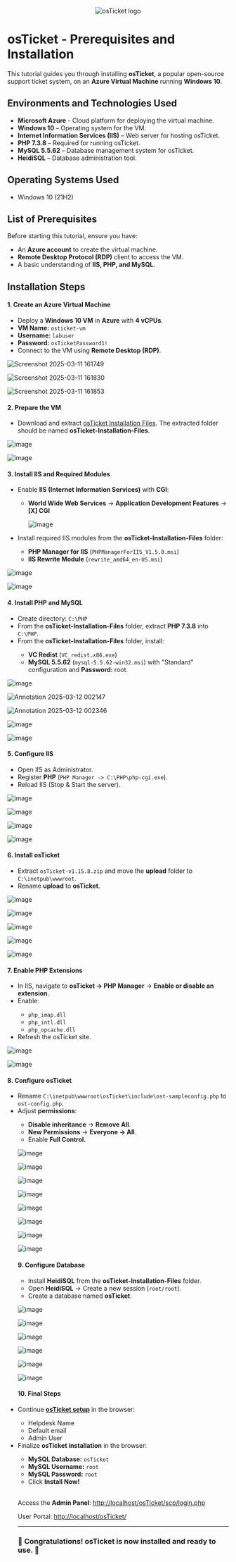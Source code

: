 <p align="center">
<img src="https://i.imgur.com/Clzj7Xs.png" alt="osTicket logo"/>
</p>

<h1>osTicket - Prerequisites and Installation</h1>
<p>This tutorial guides you through installing <strong>osTicket</strong>, a popular open-source support ticket system, on an <strong>Azure Virtual Machine</strong> running <strong>Windows 10</strong>.</p>

<h2>Environments and Technologies Used</h2>

- <strong>Microsoft Azure</strong> - Cloud platform for deploying the virtual machine.
- <strong>Windows 10</strong> – Operating system for the VM.
- <strong>Internet Information Services (IIS)</strong> – Web server for hosting osTicket.
- <strong>PHP 7.3.8</strong> – Required for running osTicket.
- <strong>MySQL 5.5.62</strong> – Database management system for osTicket.
- <strong>HeidiSQL</strong> – Database administration tool.

<h2>Operating Systems Used </h2>

- Windows 10</b> (21H2)

<h2>List of Prerequisites</h2>

<p>Before starting this tutorial, ensure you have:</p>

- An <strong>Azure account</strong> to create the virtual machine.
- <strong>Remote Desktop Protocol (RDP)</strong> client to access the VM.
- A basic understanding of <strong>IIS, PHP, and MySQL</strong>.

<h2>Installation Steps</h2>

<h4>1. Create an Azure Virtual Machine</h4>
<ul>
    <li>Deploy a <strong>Windows 10 VM</strong> in <strong>Azure</strong> with <strong>4 vCPUs</strong>.</li>
    <li><strong>VM Name:</strong> <code>osticket-vm</code></li>
    <li><strong>Username:</strong> <code>labuser</code></li>
    <li><strong>Password:</strong> <code>osTicketPassword1!</code></li>
    <li>Connect to the VM using <strong>Remote Desktop (RDP)</strong>.</li>
</ul>

![Screenshot 2025-03-11 161749](https://github.com/user-attachments/assets/6a7ded3f-1730-45a4-8a7e-6abd1ef38f47)

![Screenshot 2025-03-11 161830](https://github.com/user-attachments/assets/8f37aad8-bc0d-44e9-a828-526188b3aa64)

![Screenshot 2025-03-11 161853](https://github.com/user-attachments/assets/5b95bcb6-cd49-47c0-bb3e-a335f153d501)

<h4>2. Prepare the VM</h4>
<ul>
    <li>Download and extract <a href="https://drive.google.com/uc?export=download&id=1b3RBkXTLNGXbibeMuAynkfzdBC1NnqaD" target="_blank">osTicket Installation Files</a>. The extracted folder should be named <strong>osTicket-Installation-Files</strong>.</li>
</ul>

![image](https://github.com/user-attachments/assets/a80a6a89-80b5-4309-80b9-3a15c9154224)

![image](https://github.com/user-attachments/assets/8689fda8-0c0c-4d18-81be-9f86be28490a)

<h4>3. Install IIS and Required Modules</h4>
<ul>
    <li>Enable <strong>IIS (Internet Information Services)</strong> with <strong>CGI</strong>:</li>
    <ul>
        <li><strong>World Wide Web Services</strong> → <strong>Application Development Features</strong> → <strong>[X] CGI</strong></li>

![image](https://github.com/user-attachments/assets/b926d937-2485-4c16-b00e-7663ec3b55f9)   
    </ul> 
    <li>Install required IIS modules from the <strong>osTicket-Installation-Files</strong> folder:</li>
    <ul>
        <li><strong>PHP Manager for IIS</strong> (<code>PHPManagerForIIS_V1.5.0.msi</code>)</li>
        <li><strong>IIS Rewrite Module</strong> (<code>rewrite_amd64_en-US.msi</code>)</li>
    </ul>
</ul>

![image](https://github.com/user-attachments/assets/78ff2b0a-1188-42a7-a13e-8caeab9fde96)

![image](https://github.com/user-attachments/assets/d732f709-f6d1-4813-b5c4-9c8b4668a628)

<h4>4. Install PHP and MySQL</h4>
<ul>
    <li>Create directory: <code>C:\PHP</code></li>
    <li>From the <strong>osTicket-Installation-Files</strong> folder, extract <strong>PHP 7.3.8</strong> into <code>C:\PHP</code>.</li>
    <li>From the <strong>osTicket-Installation-Files</strong> folder, install:</li>
    <ul>
        <li><strong>VC Redist</strong> (<code>VC_redist.x86.exe</code>)</li>
        <li><strong>MySQL 5.5.62</strong> (<code>mysql-5.5.62-win32.msi</code>) with "Standard" configuration and <strong>Password:</strong> root.</li>
    </ul>
</ul>

![image](https://github.com/user-attachments/assets/b27f7dce-2c9f-4e65-8a27-270d8001b96f)

![Annotation 2025-03-12 002147](https://github.com/user-attachments/assets/035b3d74-a263-467b-8218-ad5d6ccd6042)

![Annotation 2025-03-12 002346](https://github.com/user-attachments/assets/136c7147-0cea-4607-bec8-0d5da3dbcf31)

![image](https://github.com/user-attachments/assets/ae630e8a-e04c-4464-b897-e59d4db4288f)

![image](https://github.com/user-attachments/assets/f952c719-4ca1-4987-af28-b3d2be6098ab)

<h4>5. Configure IIS</h4>
<ul>
    <li>Open IIS as Administrator.</li>
    <li>Register <strong>PHP</strong> (<code>PHP Manager -> C:\PHP\php-cgi.exe</code>).</li>
    <li>Reload IIS (Stop & Start the server).</li>
</ul>

![image](https://github.com/user-attachments/assets/ea909478-a2de-4f3a-9691-f6db4a47da33)

![image](https://github.com/user-attachments/assets/1db5fa2e-705b-4fbd-9875-8245496c4174)

![image](https://github.com/user-attachments/assets/4c96f4ef-7468-4c50-ad40-3a805e54b56c)

![image](https://github.com/user-attachments/assets/6d12df4f-27c1-43a7-b7c5-3dc9263a1018)


<h4>6. Install osTicket</h4>
<ul>
    <li>Extract <code>osTicket-v1.15.8.zip</code> and move the <strong>upload</strong> folder to <code>C:\inetpub\wwwroot</code>.</li>
    <li>Rename <strong>upload</strong> to <strong>osTicket</strong>.</li>
</ul>

![image](https://github.com/user-attachments/assets/0847e51e-ed3c-48fe-aa07-16982bee782f)

![image](https://github.com/user-attachments/assets/77bed335-8217-4ebf-8b46-9652f3883feb)

![image](https://github.com/user-attachments/assets/602a2b63-e8f0-4af1-8ea5-031ddf1744ab)

![image](https://github.com/user-attachments/assets/6a23c269-b7bf-4205-a3d7-f29631b69b08)

![image](https://github.com/user-attachments/assets/a7ffd109-478b-478b-a2c8-1860e35b9f2d)

<h4>7. Enable PHP Extensions</h4>
<ul>
    <li>In IIS, navigate to <strong>osTicket → PHP Manager</strong> → <strong>Enable or disable an extension</strong>.</li>
    <li>Enable:</li>
    <ul>
        <li><code>php_imap.dll</code></li>
        <li><code>php_intl.dll</code></li>
        <li><code>php_opcache.dll</code></li>
    </ul>
    <li>Refresh the osTicket site.</li>
</ul>

![image](https://github.com/user-attachments/assets/33aba18d-4a2e-4d3e-a55f-a2162a2a9479)

![image](https://github.com/user-attachments/assets/761c8ff3-2304-46ac-a819-0776f333437e)

<h4>8. Configure osTicket</h4>
<ul>
    <li>Rename <code>C:\inetpub\wwwroot\osTicket\include\ost-sampleconfig.php</code> to <code>ost-config.php</code>.</li>
    <li>Adjust <strong>permissions</strong>:</li>
    <ul>
        <li><strong>Disable inheritance</strong> → <strong>Remove All</strong>.</li>
        <li><strong>New Permissions</strong> → <strong>Everyone → All</strong>.</li>
        <li>Enable <strong>Full Control.</strong></li>
    </ul>

![image](https://github.com/user-attachments/assets/f7717dc8-7f29-4aaa-b019-9885be0c5a58)

![image](https://github.com/user-attachments/assets/73d0826e-c6a1-4d30-beda-45a68a956862)

![image](https://github.com/user-attachments/assets/ec61adb5-6c62-42ba-962e-ce93b839d13c)

![image](https://github.com/user-attachments/assets/b85cb4aa-d038-42bd-ab84-ab2a1913556f)

![image](https://github.com/user-attachments/assets/0e7da184-d9d9-453f-b9fd-a34b4df81b64)

![image](https://github.com/user-attachments/assets/250628c3-4df4-416f-8c23-412f970adb7b)

![image](https://github.com/user-attachments/assets/2f240fd8-038b-469e-a996-36556fa30fd0)

![image](https://github.com/user-attachments/assets/3e862079-87e1-4d9c-906e-68aa64c89e91)

<h4>9. Configure Database</h4>
<ul>
    <li>Install <strong>HeidiSQL</strong> from the <strong>osTicket-Installation-Files</strong> folder.</li>
    <li>Open <strong>HeidiSQL</strong> → Create a new session (<code>root/root</code>).</li>
    <li>Create a database named <strong>osTicket</strong>.</li>
</ul>

![image](https://github.com/user-attachments/assets/445dfe8b-e5eb-44fc-8087-8752386ba174)

![image](https://github.com/user-attachments/assets/a0ba7fa2-ef13-4895-8377-8af94bc0899e)

![image](https://github.com/user-attachments/assets/2c1c2b1b-0f1c-48b4-b482-717f88a2278c)

![image](https://github.com/user-attachments/assets/04c4ec51-3b34-4ff9-92c6-f9c3b646fddf)

![image](https://github.com/user-attachments/assets/d2c8c472-87d0-47a0-abd0-515133fd7e13)

![image](https://github.com/user-attachments/assets/994cc398-5df4-4edd-b09d-40f7778ce97a)

<h4>10. Final Steps</h4>
<li>Continue <strong><a href="http://localhost/osTicket/scp/login.php">osTicket setup</a></strong> in the browser:</li>
    <ul>
        <li>Helpdesk Name</li>
        <li>Default email</li>
        <li>Admin User</li>
    </ul>
<li>Finalize <strong>osTicket installation</strong> in the browser:</li>
    <ul>
        <li><strong>MySQL Database:</strong> <code>osTicket</code></li>
        <li><strong>MySQL Username:</strong> <code>root</code></li>
        <li><strong>MySQL Password:</strong> <code>root</code></li>
        <li>Click <strong>Install Now!</strong></li>
    </ul>
<br />    
<p>Access the <strong>Admin Panel</strong>: <a href="http://localhost/osTicket/scp/login.php">http://localhost/osTicket/scp/login.php</a></p>
<p>User Portal: <a href="http://localhost/osTicket/">http://localhost/osTicket/</a></p>

<hr>

<h3>🎉 Congratulations! osTicket is now installed and ready to use. 🎉</h3>
